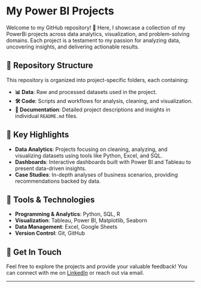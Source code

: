 # **My Power BI Projects**  

Welcome to my GitHub repository! 🚀 Here, I showcase a collection of my PowerBi projects across data analytics, visualization, and problem-solving domains. Each project is a testament to my passion for analyzing data, uncovering insights, and delivering actionable results.  

## **📂 Repository Structure**  
This repository is organized into project-specific folders, each containing:  
- **📊 Data**: Raw and processed datasets used in the project.  
- **🛠️ Code**: Scripts and workflows for analysis, cleaning, and visualization.  
- **📄 Documentation**: Detailed project descriptions and insights in individual `README.md` files.  

## **🌟 Key Highlights**  
- **Data Analytics**: Projects focusing on cleaning, analyzing, and visualizing datasets using tools like Python, Excel, and SQL.  
- **Dashboards**: Interactive dashboards built with Power BI and Tableau to present data-driven insights.  
- **Case Studies**: In-depth analyses of business scenarios, providing recommendations backed by data.  

## **🧰 Tools & Technologies**  
- **Programming & Analytics**: Python, SQL, R  
- **Visualization**: Tableau, Power BI, Matplotlib, Seaborn  
- **Data Management**: Excel, Google Sheets  
- **Version Control**: Git, GitHub  

## **🤝 Get In Touch**  
Feel free to explore the projects and provide your valuable feedback! You can connect with me on [LinkedIn](https://www.linkedin.com/in/mayureshchourikar) or reach out via email.  

---
